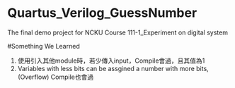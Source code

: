 # Quartus_Verilog_GuessNumber
The final demo project for NCKU Course 111-1_Experiment on digital system

#Something We Learned
1. 使用引入其他module時，若少傳入input，Compile會過，且其值為1
2. Variables with less bits can be assgined a number with more bits,(Overflow) Compile也會過
